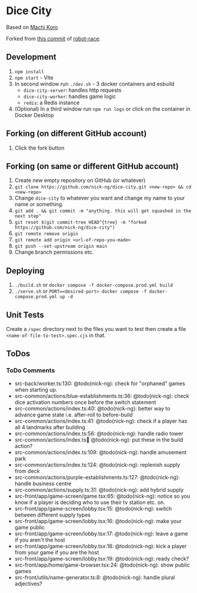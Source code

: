 # Dice City

Based on [Machi Koro](https://boardgamegeek.com/boardgame/143884/machi-koro)

Forked from [this commit](https://github.com/nick-ng/robot-race/tree/4e2171de5a381738632dc7b82158660d9dde2bb7) of [robot-race](https://github.com/nick-ng/robot-race).

## Development

1. `npm install`
2. `npm start` - Vite
3. In second window run `./dev.sh` - 3 docker containers and esbuild
   - `dice-city-server`: handles http requests
   - `dice-city-worker`: handles game logic
   - `redis`: a Redis instance
4. (Optional) In a third window run `npm run logs` or click on the container in Docker Desktop

## Forking (on different GitHub account)

1. Click the fork button

## Forking (on same or different GitHub account)

1. Create new empty repository on GitHub (or whatever)
2. `git clone https://github.com/nick-ng/dice-city.git <new-repo> && cd <new-repo>`
3. Change `dice-city` to whatever you want and change my name to your name or something.
4. `git add . && git commit -m "anything. this will get squashed in the next step"`
5. `git reset $(git commit-tree HEAD^{tree} -m "forked https://github.com/nick-ng/dice-city")`
6. `git remote remove origin`
7. `git remote add origin <url-of-repo-you-made>`
8. `git push --set-upstream origin main`
9. Change branch permissions etc.

## Deploying

1. `./build.sh` or `docker compose -f docker-compose.prod.yml build`
2. `./serve.sh` or `PORT=<desired-port> docker compose -f docker-compose.prod.yml up -d`

## Unit Tests

Create a `/spec` directory next to the files you want to test then create a file `<name-of-file-to-test>.spec.cjs` in that.

## ToDos

### ToDo Comments

- src-back/worker.ts:130: @todo(nick-ng): check for "orphaned" games when starting up.
- src-common/actions/blue-establishments.ts:36: @todo(nick-ng): check dice activation numbers once before the switch statement
- src-common/actions/index.ts:40: @todo(nick-ng): better way to advance game state i.e. after-roll to before-build
- src-common/actions/index.ts:41: @todo(nick-ng): check if a player has all 4 landmarks after building
- src-common/actions/index.ts:56: @todo(nick-ng): handle radio tower
- src-common/actions/index.ts:100: @todo(nick-ng): put these in the build action?
- src-common/actions/index.ts:109: @todo(nick-ng): handle amusement park
- src-common/actions/index.ts:124: @todo(nick-ng): replenish supply from deck
- src-common/actions/purple-establishments.ts:127: @todo(nick-ng): handle business centre
- src-common/actions/supply.ts:31: @todo(nick-ng): add hybrid supply
- src-front/app/game-screen/game.tsx:65: @todo(nick-ng): notice so you know if a player is deciding who to use their tv station etc. on.
- src-front/app/game-screen/lobby.tsx:15: @todo(nick-ng): switch between different supply types
- src-front/app/game-screen/lobby.tsx:16: @todo(nick-ng): make your game public
- src-front/app/game-screen/lobby.tsx:17: @todo(nick-ng): leave a game if you aren't the host
- src-front/app/game-screen/lobby.tsx:18: @todo(nick-ng): kick a player from your game if you are the host
- src-front/app/game-screen/lobby.tsx:19: @todo(nick-ng): ready check?
- src-front/app/home/game-browser.tsx:24: @todo(nick-ng): show public games
- src-front/utils/name-generator.ts:8: @todo(nick-ng): handle plural adjectives?
